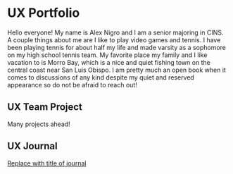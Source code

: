 # UX Portfolio

Hello everyone! My name is Alex Nigro and I am a senior majoring in CINS. A couple things about me are I like to play video games and tennis. I have been playing tennis for about half my life and made varsity as a sophomore on my high school tennis team. My favorite place my family and I like vacation to is Morro Bay, which is a nice and quiet fishing town on the central coast near San Luis Obispo. I am pretty much an open book when it comes to discussions of any kind despite my quiet and reserved appearance so do not be afraid to reach out!

## UX Team Project

Many projects ahead!

## UX Journal

[Replace with title of journal](j01/)
